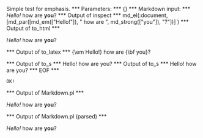 Simple test for emphasis.
*** Parameters: ***
{}
*** Markdown input: ***
*Hello!* how are **you**?
*** Output of inspect ***
md_el(:document,[md_par([md_em(["Hello!"]), " how are ", md_strong(["you"]), "?"])] )
*** Output of to_html ***

<p><em>Hello!</em> how are <strong>you</strong>?</p>

*** Output of to_latex ***
{\em Hello!} how are {\bf you}?


*** Output of to_s ***
Hello! how are you?
*** Output of to_s ***
Hello! how are you?
*** EOF ***



	OK!



*** Output of Markdown.pl ***
<p><em>Hello!</em> how are <strong>you</strong>?</p>

*** Output of Markdown.pl (parsed) ***
<p
     ><em>Hello!</em
     > how are <strong>you</strong
     >?</p
 >